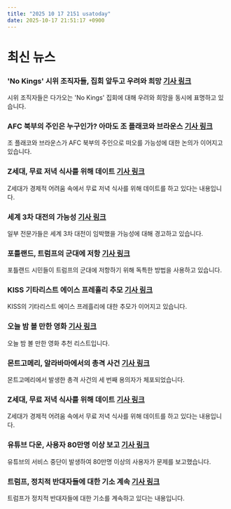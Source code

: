 ```yaml
---
title: "2025 10 17 2151 usatoday"
date: 2025-10-17 21:51:17 +0900
---
```


# 최신 뉴스

### 'No Kings' 시위 조직자들, 집회 앞두고 우려와 희망 [기사 링크](https://www.usatoday.com/story/news/nation/2025/10/17/protest-organizers-concerned-hopeful-no-kings-rallies/86671786007/)
시위 조직자들은 다가오는 'No Kings' 집회에 대해 우려와 희망을 동시에 표명하고 있습니다.

### AFC 북부의 주인은 누구인가? 아마도 조 플래코와 브라운스 [기사 링크](https://www.usatoday.com/story/sports/nfl/columnist/nate-davis/2025/10/17/joe-flacco-mike-tomlin-browns-bengals-steelers-afc-north/86741302007/)
조 플래코와 브라운스가 AFC 북부의 주인으로 떠오를 가능성에 대한 논의가 이어지고 있습니다.

### Z세대, 무료 저녁 식사를 위해 데이트 [기사 링크](https://www.usatoday.com/story/life/health-wellness/2025/10/17/why-gen-z-is-dating-for-free-food/86715170007/)
Z세대가 경제적 어려움 속에서 무료 저녁 식사를 위해 데이트를 하고 있다는 내용입니다.

### 세계 3차 대전의 가능성 [기사 링크](https://www.usatoday.com/story/news/politics/2025/10/17/ww3-russia-global-conflict-fears/86685012007/)
일부 전문가들은 세계 3차 대전이 임박했을 가능성에 대해 경고하고 있습니다.

### 포틀랜드, 트럼프의 군대에 저항 [기사 링크](https://www.usatoday.com/story/news/politics/2025/10/17/portland-resist-trump-national-guard/86437449007/)
포틀랜드 시민들이 트럼프의 군대에 저항하기 위해 독특한 방법을 사용하고 있습니다.

### KISS 기타리스트 에이스 프레흘리 추모 [기사 링크](https://www.usatoday.com/story/entertainment/celebrities/2025/10/16/ace-frehley-death-celebrity-tributes/86733056007/)
KISS의 기타리스트 에이스 프레흘리에 대한 추모가 이어지고 있습니다.

### 오늘 밤 볼 만한 영화 [기사 링크](https://www.usatoday.com/story/entertainment/movies/2025/10/17/new-movies-streaming-netflix-hulu-hbo-netflix/86667071007/)
오늘 밤 볼 만한 영화 추천 리스트입니다.

### 몬트고메리, 알라바마에서의 총격 사건 [기사 링크](https://www.usatoday.com/story/news/nation/2025/10/17/montgomery-alabama-shooting-suspect-arrested/86739753007/)
몬트고메리에서 발생한 총격 사건의 세 번째 용의자가 체포되었습니다.

### Z세대, 무료 저녁 식사를 위해 데이트 [기사 링크](https://www.usatoday.com/story/life/health-wellness/2025/10/17/why-gen-z-is-dating-for-free-food/86715170007/)
Z세대가 경제적 어려움 속에서 무료 저녁 식사를 위해 데이트를 하고 있다는 내용입니다.

### 유튜브 다운, 사용자 80만명 이상 보고 [기사 링크](https://www.usatoday.com/story/tech/2025/10/16/youtube-down-outage-resolved/86720944007/)
유튜브의 서비스 중단이 발생하여 80만명 이상의 사용자가 문제를 보고했습니다.

### 트럼프, 정치적 반대자들에 대한 기소 계속 [기사 링크](https://www.usatoday.com/story/news/politics/2025/10/17/trump-keeps-prosecuting-political-opponents/86733213007/)
트럼프가 정치적 반대자들에 대한 기소를 계속하고 있다는 내용입니다.